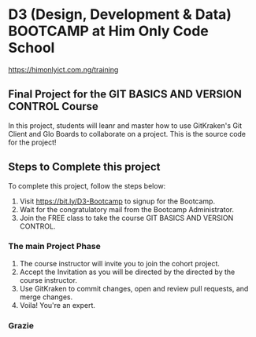 # D3 (Design, Development & Data) BOOTCAMP at Him Only Code School
https://himonlyict.com.ng/training

## Final Project for the GIT BASICS AND VERSION CONTROL Course

In this project, students will leanr and master how to use GitKraken's Git Client and Glo Boards to collaborate on a project. This is the source code for the project! 

## Steps to Complete this project

To complete this project, follow the steps below: 
1. Visit https://bit.ly/D3-Bootcamp to signup for the Bootcamp. 
2. Wait for the congratulatory mail from the Bootcamp Administrator.
3. Join the FREE class to take the course GIT BASICS AND VERSION CONTROL.

### The main Project Phase
1. The course instructor will invite you to join the cohort project.
2. Accept the Invitation as you will be directed by the directed by the course instructor. 
3. Use GitKraken to commit changes, open and review pull requests, and merge changes. 
4. Voila! You're an expert. 

### Grazie
